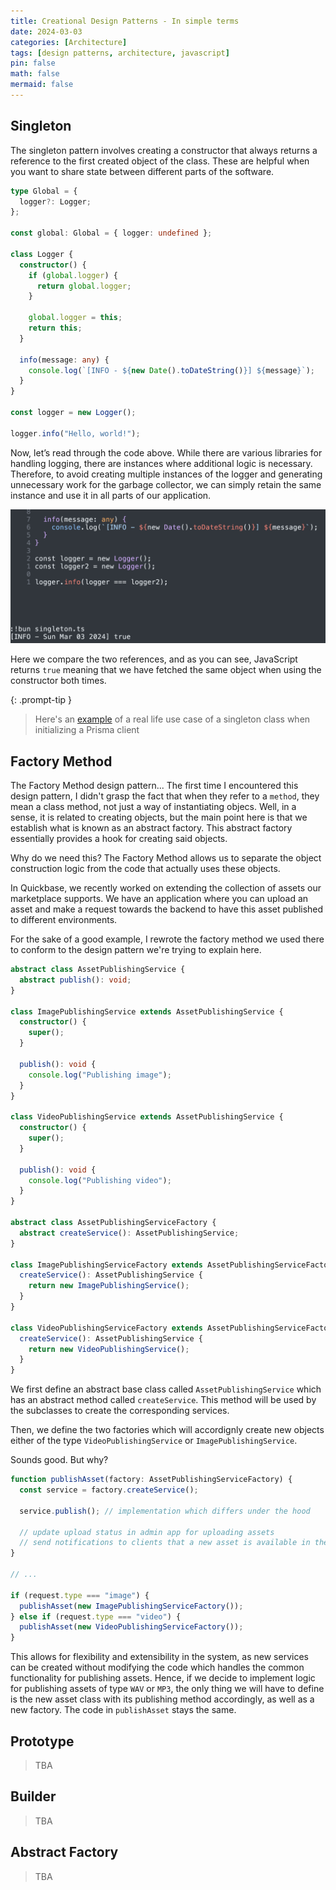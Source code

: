 ```yaml
---
title: Creational Design Patterns - In simple terms
date: 2024-03-03
categories: [Architecture]
tags: [design patterns, architecture, javascript]
pin: false
math: false
mermaid: false
---
```


## Singleton

The singleton pattern involves creating a constructor that always returns a reference to the first created object of the class. These are helpful when you want to share state between different parts of the software.

```typescript
type Global = {
  logger?: Logger;
};

const global: Global = { logger: undefined };

class Logger {
  constructor() {
    if (global.logger) {
      return global.logger;
    }

    global.logger = this;
    return this;
  }

  info(message: any) {
    console.log(`[INFO - ${new Date().toDateString()}] ${message}`);
  }
}

const logger = new Logger();

logger.info("Hello, world!");
```

Now, let’s read through the code above. While there are various libraries for handling logging, there are instances where additional logic is necessary. Therefore, to avoid creating multiple instances of the logger and generating unnecessary work for the garbage collector, we can simply retain the same instance and use it in all parts of our application.

![Execute singleton](assets/img/singleton-bun-example.png)

Here we compare the two references, and as you can see, JavaScript returns `true` meaning that we have fetched the same object when using the constructor both times.

{: .prompt-tip }

> Here's an [example](https://www.prisma.io/docs/orm/more/help-and-troubleshooting/help-articles/nextjs-prisma-client-dev-practices) of a real life use case of a singleton class when initializing a Prisma client

## Factory Method

The Factory Method design pattern... The first time I encountered this design pattern, I didn't grasp the fact that when they refer to a `method`, they mean a class method, not just a way of instantiating objecs. Well, in a sense, it is related to creating objects, but the main point here is that we establish what is known as an abstract factory. This abstract factory essentially provides a hook for creating said objects.

Why do we need this? The Factory Method allows us to separate the object construction logic from the code that actually uses these objects.

In Quickbase, we recently worked on extending the collection of assets our marketplace supports. We have an application where you can upload an asset and make a request towards the backend to have this asset published to different environments.

For the sake of a good example, I rewrote the factory method we used there to conform to the design pattern we're trying to explain here.

```typescript
abstract class AssetPublishingService {
  abstract publish(): void;
}

class ImagePublishingService extends AssetPublishingService {
  constructor() {
    super();
  }

  publish(): void {
    console.log("Publishing image");
  }
}

class VideoPublishingService extends AssetPublishingService {
  constructor() {
    super();
  }

  publish(): void {
    console.log("Publishing video");
  }
}

abstract class AssetPublishingServiceFactory {
  abstract createService(): AssetPublishingService;
}

class ImagePublishingServiceFactory extends AssetPublishingServiceFactory {
  createService(): AssetPublishingService {
    return new ImagePublishingService();
  }
}

class VideoPublishingServiceFactory extends AssetPublishingServiceFactory {
  createService(): AssetPublishingService {
    return new VideoPublishingService();
  }
}
```

We first define an abstract base class called `AssetPublishingService` which has an abstract method called `createService`. This method will be used by the subclasses to create the corresponding services.

Then, we define the two factories which will accordignly create new objects either of the type `VideoPublishingService` or `ImagePublishingService`.

Sounds good. But why?

```typescript
function publishAsset(factory: AssetPublishingServiceFactory) {
  const service = factory.createService();

  service.publish(); // implementation which differs under the hood

  // update upload status in admin app for uploading assets
  // send notifications to clients that a new asset is available in their realm
}

// ...

if (request.type === "image") {
  publishAsset(new ImagePublishingServiceFactory());
} else if (request.type === "video") {
  publishAsset(new VideoPublishingServiceFactory());
}
```

This allows for flexibility and extensibility in the system, as new services can be created without modifying the code which handles the common functionality for publishing assets. Hence, if we decide to implement logic for publishing assets of type `WAV` or `MP3`, the only thing we will have to define is the new asset class with its publishing method accordingly, as well as a new factory. The code in `publishAsset` stays the same.

## Prototype

> TBA

## Builder

> TBA

## Abstract Factory

> TBA
